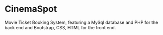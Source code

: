# CinemaSpot

Movie Ticket Booking System, featuring a MySql database and PHP for the back end and Bootstrap, CSS, HTML for the front end.
